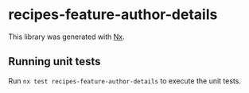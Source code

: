 # recipes-feature-author-details

This library was generated with [Nx](https://nx.dev).

## Running unit tests

Run `nx test recipes-feature-author-details` to execute the unit tests.
